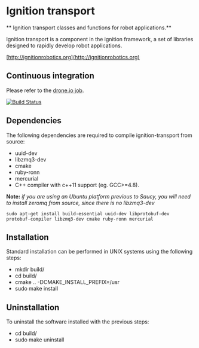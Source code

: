 # Ignition transport

** Ignition transport classes and functions for robot applications.**

Ignition transport is a component in the ignition framework, a set
of libraries designed to rapidly develop robot applications.

  [http://ignitionrobotics.org](http://ignitionrobotics.org)

## Continuous integration

Please refer to the [drone.io
job](https://drone.io/bitbucket.org/ignitionrobotics/ign-transport).

[![Build Status](https://drone.io/bitbucket.org/ignitionrobotics/ign-transport/status.png)](https://drone.io/bitbucket.org/ignitionrobotics/ign-transport/latest)


## Dependencies

The following dependencies are required to compile ignition-transport from
source:

 - uuid-dev
 - libzmq3-dev
 - cmake
 - ruby-ronn
 - mercurial
 - C++ compiler with c++11 support (eg. GCC>=4.8).

**Note:** *if you are using an Ubuntu platform previous to Saucy, you will need to install zeromq from source, since there is no libzmq3-dev*

    sudo apt-get install build-essential uuid-dev libprotobuf-dev protobuf-compiler libzmq3-dev cmake ruby-ronn mercurial

## Installation

Standard installation can be performed in UNIX systems using the following
steps:

 - mkdir build/
 - cd build/
 - cmake .. -DCMAKE_INSTALL_PREFIX=/usr
 - sudo make install

## Uninstallation

To uninstall the software installed with the previous steps:

 - cd build/
 - sudo make uninstall